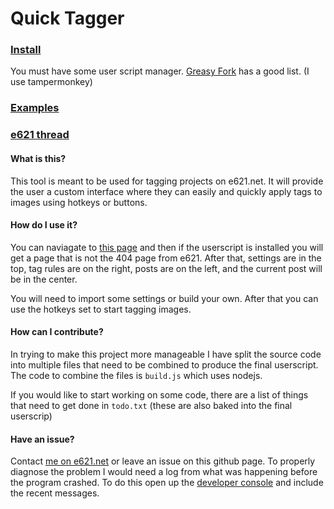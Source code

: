# Quick Tagger

### [Install](link)
You must have some user script manager. [Greasy Fork](https://greasyfork.org/en) has a good list. (I use tampermonkey)

### [Examples](link)
### [e621 thread](link)

#### What is this?
This tool is meant to be used for tagging projects on e621.net. It will provide the user a custom interface where they can easily and quickly apply tags to images using hotkeys or buttons.

#### How do I use it?

You can naviagate to [this page](https://e621.net/extensions/quick_tagger) and then if the userscript is installed you will get a page that is not the 404 page from e621. After that, settings are in the top, tag rules are on the right, posts are on the left, and the current post will be in the center.

You will need to import some settings or build your own. After that you can use the hotkeys set to start tagging images.

#### How can I contribute?

In trying to make this project more manageable I have split the source code into multiple files that need to be combined to produce the final userscript. The code to combine the files is `build.js` which uses nodejs.

If you would like to start working on some code, there are a list of things that need to get done in `todo.txt` (these are also baked into the final userscrip)

#### Have an issue?

Contact [me on e621.net](https://e621.net/user/show/170289) or leave an issue on this github page. To properly diagnose the problem I would need a log from what was happening before the program crashed. To do this open up the [developer console](https://webmasters.stackexchange.com/a/77337) and include the recent messages.
